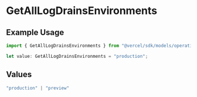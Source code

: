 # GetAllLogDrainsEnvironments

## Example Usage

```typescript
import { GetAllLogDrainsEnvironments } from "@vercel/sdk/models/operations";

let value: GetAllLogDrainsEnvironments = "production";
```

## Values

```typescript
"production" | "preview"
```